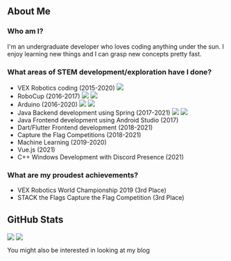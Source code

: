 <!--
**jloh02/jloh02** is a ✨ _special_ ✨ repository because its `README.md` (this file) appears on your GitHub profile.

Here are some ideas to get you started:

- 🔭 I’m currently working on ...
- 🌱 I’m currently learning ...
- 👯 I’m looking to collaborate on ...
- 🤔 I’m looking for help with ...
- 💬 Ask me about ...
- 📫 How to reach me: ...
- 😄 Pronouns: ...
- ⚡ Fun fact: ...
-->


## About Me
### Who am I?
I'm an undergraduate developer who loves coding anything under the sun. I enjoy learning new things and I can grasp new concepts pretty fast.

### What areas of STEM development/exploration have I done?
- VEX Robotics coding (2015-2020) ![][cpp]
- RoboCup (2016-2017) ![][arduino] ![][cpp]
- Arduino (2016-2020) ![][arduino] ![][cpp]
- Java Backend development using Spring (2017-2021) ![][spring] ![][java]
- Java Frontend development using Android Studio (2017)
- Dart/Flutter Frontend development (2018-2021)
- Capture the Flag Competitions (2018-2021)
- Machine Learning (2019-2020)
- Vue.js (2021)
- C++ Windows Development with Discord Presence (2021)

### What are my proudest achievements?
- VEX Robotics World Championship 2019 (3rd Place)
- STACK the Flags Capture the Flag Competition (3rd Place)


## GitHub Stats
<p>
  <img align="center" src="https://github-readme-stats.vercel.app/api?username=jloh02&count_private=true&show_icons=true&theme=github_dark" />
  <img align="center" src="https://github-readme-stats.vercel.app/api/top-langs/?username=jloh02&theme=github_dark&exclude_repo=valorant-discord-presence&langs_count=3" />
</p>

You might also be interested in looking at my blog


[arduino]: https://img.shields.io/badge/Platform-Arduino-informational?style=flat&logo=arduino&logoColor=white&color=00979D
[cpp]: https://img.shields.io/badge/Language-C++-informational?style=flat&logo=cplusplus&logoColor=white&color=00599C
[java]: https://img.shields.io/badge/Language-Java-informational?style=flat&logo=java&logoColor=white&color=007396
[spring]: https://img.shields.io/badge/Framework-Spring-informational?style=flat&logo=spring&logoColor=white&color=6DB33F

<!-- repos -->
<!--[![Readme Card](https://github-readme-stats.vercel.app/api/pin/?username=jloh02&repo=github-readme-stats)](https://github.com/anuraghazra/github-readme-stats)-->
